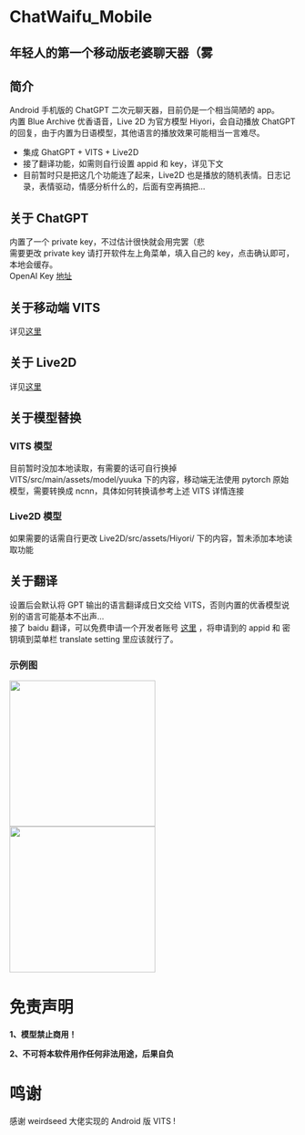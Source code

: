 # ChatWaifu_Mobile
## 年轻人的第一个移动版老婆聊天器（雾

## 简介
Android 手机版的 ChatGPT 二次元聊天器，目前仍是一个相当简陋的 app。\
内置 Blue Archive 优香语音，Live 2D 为官方模型 Hiyori，会自动播放 ChatGPT 的回复，由于内置为日语模型，其他语言的播放效果可能相当一言难尽。
- 集成 GhatGPT + VITS + Live2D
- 接了翻译功能，如需则自行设置 appid 和 key，详见下文
- 目前暂时只是把这几个功能连了起来，Live2D 也是播放的随机表情。日志记录，表情驱动，情感分析什么的，后面有空再搞把...

## 关于 ChatGPT
内置了一个 private key，不过估计很快就会用完罢（悲\
需要更改 private key 请打开软件左上角菜单，填入自己的 key，点击确认即可，本地会缓存。\
OpenAI Key [地址](https://platform.openai.com/account/api-keys)

## 关于移动端 VITS
详见[这里](https://github.com/weirdseed/Vits-Android-ncnn) 

## 关于 Live2D
详见[这里](https://docs.live2d.com/cubism-sdk-manual/top/)

## 关于模型替换
### VITS 模型
目前暂时没加本地读取，有需要的话可自行换掉 VITS/src/main/assets/model/yuuka 下的内容，移动端无法使用 pytorch 原始模型，需要转换成 ncnn，具体如何转换请参考上述 VITS 详情连接

### Live2D 模型
如果需要的话需自行更改 Live2D/src/assets/Hiyori/ 下的内容，暂未添加本地读取功能

## 关于翻译
设置后会默认将 GPT 输出的语言翻译成日文交给 VITS，否则内置的优香模型说别的语言可能基本不出声... \
接了 baidu 翻译，可以免费申请一个开发者账号 [这里](https://api.fanyi.baidu.com/) ，将申请到的 appid 和 密钥填到菜单栏 translate setting 里应该就行了。

### 示例图
<img src="https://user-images.githubusercontent.com/30189805/219956344-bdaca0c6-8cc4-474a-9c6b-f0dae76dffbe.png" width="256"><img src="https://user-images.githubusercontent.com/30189805/219956378-1c87a8f6-fa38-4cc5-a6de-59da2d4519b8.png" width="256">

# 免责声明
  **1、模型禁止商用！**
  
  **2、不可将本软件用作任何非法用途，后果自负**

# 鸣谢
感谢 weirdseed 大佬实现的 Android 版 VITS !
